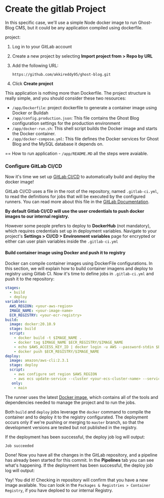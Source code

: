 # Create the gitlab Project

In this specific case, we'll use a simple Node docker image to run Ghost-Blog CMS, but it could be any application compiled using dockerfile. 

project:

1. Log in to your GitLab account
1. Create a new project by selecting **Import project from > Repo by URL**
1. Add the following URL:

   ```plaintext
   https://github.com/akkireddy95/ghost-blog.git
   ```
1. Click **Create project**

This application is nothing more than Dockerfile.
The project structure is really simple, and you should consider these two resources:

- `/app/Dockerfile`: project dockerfile to generate a container image using Docker or Buildah
- `/app/config.production.json`: This file contains the Ghost Blog configuration settings for the production environment
- `/app/docker-run.sh`:  This shell script builds the Docker image and starts the Docker container.
- `/app/docker-compose.yml`: This file defines the Docker services for Ghost Blog and the MySQL database it depends on.

== How to run application - `/app/README.MD` all the steps were avaiable.

### Configure GitLab CI/CD 

Now it's time we set up [GitLab CI/CD](https://about.gitlab.com/stages-devops-lifecycle/continuous-integration/) to automatically build and deploy the docker image!

GitLab CI/CD uses a file in the root of the repository, named `.gitlab-ci.yml`, to read the definitions for jobs
that will be executed by the configured runners. You can read more about this file in the [GitLab Documentation](https://docs.gitlab.com/ee/ci/yaml/README.md).

**By default Gitlab CI/CD will use the user credentials to push docker images to our internal registry.**


However some people prefers to deploy to **DockerHub** (not mandatory), which requires credentials set up in deployment variables.
Navigate to your project's **Settings > CI/CD > Environment variables** page for encrypted or either can user plain variables inside the `.gitlab-ci.yml`

#### Build container image using Docker and push it to registry

Docker can compile container images using DockerFile configurations.
In this section, we will explain how to build container imagens and deploy to registry using Gitlab CI.
Now it's time to define jobs in `.gitlab-ci.yml` and push it to the repository:

```yaml
stages:
  - build
  - deploy
variables:
  AWS_REGION: <your-aws-region>
  IMAGE_NAME: <your-image-name>
  ECR_REGISTRY: <your-ecr-registry>
build:
  image: docker:20.10.9
  stage: build
  script:
    - docker build -t $IMAGE_NAME .
    - docker tag $IMAGE_NAME $ECR_REGISTRY/$IMAGE_NAME
    - echo $AWS_ACCESS_KEY_ID | docker login -u AWS --password-stdin $ECR_REGISTRY
    - docker push $ECR_REGISTRY/$IMAGE_NAME
deploy:
  image: amazon/aws-cli:2.3.1
  stage: deploy
  script:
    - aws configure set region $AWS_REGION
    - aws ecs update-service --cluster <your-ecs-cluster-name> --service <your-ecs-service-name> --force-new-deployment
   only:
    - main
```

The runner uses the latest [Docker image](https://hub.docker.com/_/docker/),
which contains all of the tools and dependencies needed to manage the project
and to run the jobs.

Both `build` and `deploy` jobs leverage the `docker` command to compile the container and to deploy it to the registry configurated.
The deployment occurs only if we're pushing or merging to `master` branch, so that the development versions are tested but not published in the registry.

If the deployment has been successful, the deploy job log will output: 

```plaintext
Job succeeded
```

Done! Now you have all the changes in the GitLab repository, and a pipeline has already been started for this commit. In the **Pipelines** tab you can see what's happening.
If the deployment has been successful, the deploy job log will output:

Yay! You did it! Checking in repository will confirm that you have a new image available.
You can look in the `Packages & Registries > Container Registry`, if you have deploed to our internal Registry.
